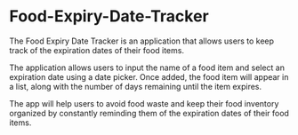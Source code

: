 # Food-Expiry-Date-Tracker
The Food Expiry Date Tracker is an application that allows users to keep track of the expiration dates of their food items.

The application allows users to input the name of a food item and select an expiration date using a date picker. Once added, the food item will appear in a list, along with the number of days remaining until the item expires.

The app will help users to avoid food waste and keep their food inventory organized by constantly reminding them of the expiration dates of their food items.
